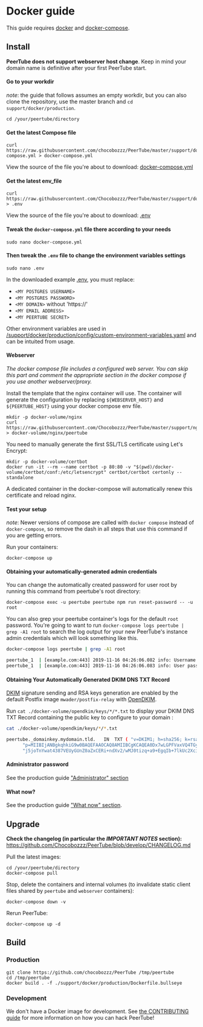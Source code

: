 # Docker guide

This guide requires [docker](https://www.docker.com/community-edition) and
[docker-compose](https://docs.docker.com/compose/install/).

## Install

**PeerTube does not support webserver host change**. Keep in mind your domain
name is definitive after your first PeerTube start.

#### Go to your workdir

_note_: the guide that follows assumes an empty workdir, but you can also clone the repository, use the master branch and `cd support/docker/production`.

```shell
cd /your/peertube/directory
```

#### Get the latest Compose file

```shell
curl https://raw.githubusercontent.com/chocobozzz/PeerTube/master/support/docker/production/docker-compose.yml > docker-compose.yml
```

View the source of the file you're about to download: [docker-compose.yml](https://github.com/Chocobozzz/PeerTube/blob/master/support/docker/production/docker-compose.yml)

#### Get the latest env_file

```shell
curl https://raw.githubusercontent.com/Chocobozzz/PeerTube/master/support/docker/production/.env > .env
```

View the source of the file you're about to download: [.env](https://github.com/Chocobozzz/PeerTube/blob/master/support/docker/production/.env)

#### Tweak the `docker-compose.yml` file there according to your needs

```shell
sudo nano docker-compose.yml
```

#### Then tweak the `.env` file to change the environment variables settings

```shell
sudo nano .env
```

In the downloaded example [.env](https://github.com/Chocobozzz/PeerTube/blob/master/support/docker/production/.env), you must replace:
- `<MY POSTGRES USERNAME>`
- `<MY POSTGRES PASSWORD>`
- `<MY DOMAIN>` without 'https://'
- `<MY EMAIL ADDRESS>`
- `<MY PEERTUBE SECRET>`

Other environment variables are used in
[/support/docker/production/config/custom-environment-variables.yaml](https://github.com/Chocobozzz/PeerTube/blob/master/support/docker/production/config/custom-environment-variables.yaml) and can be
intuited from usage.

#### Webserver

*The docker compose file includes a configured web server. You can skip this part and comment the appropriate section in the docker compose if you use another webserver/proxy.*

Install the template that the nginx container will use.
The container will generate the configuration by replacing `${WEBSERVER_HOST}` and `${PEERTUBE_HOST}` using your docker compose env file.

```shell
mkdir -p docker-volume/nginx
curl https://raw.githubusercontent.com/Chocobozzz/PeerTube/master/support/nginx/peertube > docker-volume/nginx/peertube
```

You need to manually generate the first SSL/TLS certificate using Let's Encrypt:

```shell
mkdir -p docker-volume/certbot
docker run -it --rm --name certbot -p 80:80 -v "$(pwd)/docker-volume/certbot/conf:/etc/letsencrypt" certbot/certbot certonly --standalone
```

A dedicated container in the docker-compose will automatically renew this certificate and reload nginx.


#### Test your setup

_note_: Newer versions of compose are called with `docker compose` instead of `docker-compose`, so remove the dash in all steps that use this command if you are getting errors.

Run your containers:

```shell
docker-compose up
```

#### Obtaining your automatically-generated admin credentials

You can change the automatically created password for user root by running this command from peertube's root directory:
```shell
docker-compose exec -u peertube peertube npm run reset-password -- -u root
```

You can also grep your peertube container's logs for the default `root` password. You're going to want to run `docker-compose logs peertube | grep -A1 root` to search the log output for your new PeerTube's instance admin credentials which will look something like this.

```bash
docker-compose logs peertube | grep -A1 root

peertube_1  | [example.com:443] 2019-11-16 04:26:06.082 info: Username: root
peertube_1  | [example.com:443] 2019-11-16 04:26:06.083 info: User password: abcdefghijklmnop
```

#### Obtaining Your Automatically Generated DKIM DNS TXT Record

[DKIM](https://en.wikipedia.org/wiki/DomainKeys_Identified_Mail) signature sending and RSA keys generation are enabled by the default Postfix image `mwader/postfix-relay` with [OpenDKIM](http://www.opendkim.org/).

Run `cat ./docker-volume/opendkim/keys/*/*.txt` to display your DKIM DNS TXT Record containing the public key to configure to your domain :

```bash
cat ./docker-volume/opendkim/keys/*/*.txt

peertube._domainkey.mydomain.tld.	IN	TXT	( "v=DKIM1; h=sha256; k=rsa; "
	  "p=MIIBIjANBgkqhkiG9w0BAQEFAAOCAQ8AMIIBCgKCAQEA0Dx7wLGPFVaxVQ4TGym/eF89aQ8oMxS9v5BCc26Hij91t2Ci8Fl12DHNVqZoIPGm+9tTIoDVDFEFrlPhMOZl8i4jU9pcFjjaIISaV2+qTa8uV1j3MyByogG8pu4o5Ill7zaySYFsYB++cHJ9pjbFSC42dddCYMfuVgrBsLNrvEi3dLDMjJF5l92Uu8YeswFe26PuHX3Avr261n"
	  "j5joTnYwat4387VEUyGUnZ0aZxCERi+ndXv2/wMJ0tizq+a9+EgqIb+7lkUc2XciQPNuTujM25GhrQBEKznvHyPA6fHsFheymOuB763QpkmnQQLCxyLygAY9mE/5RY+5Q6J9oDOQIDAQAB" )  ; ----- DKIM key peertube for mydomain.tld
```

#### Administrator password

See the production guide ["Administrator" section](https://docs.joinpeertube.org/install/any-os#administrator)

#### What now?

See the production guide ["What now" section](https://docs.joinpeertube.org/install/any-os#what-now).

## Upgrade

**Check the changelog (in particular the *IMPORTANT NOTES* section):** https://github.com/Chocobozzz/PeerTube/blob/develop/CHANGELOG.md

Pull the latest images:

```shell
cd /your/peertube/directory
docker-compose pull
```

Stop, delete the containers and internal volumes (to invalidate static client files shared by `peertube` and `webserver` containers):

```shell
docker-compose down -v
```

Rerun PeerTube:

```shell
docker-compose up -d
```

## Build

### Production

```shell
git clone https://github.com/chocobozzz/PeerTube /tmp/peertube
cd /tmp/peertube
docker build . -f ./support/docker/production/Dockerfile.bullseye
```

### Development

We don't have a Docker image for development. See [the CONTRIBUTING guide](https://github.com/Chocobozzz/PeerTube/blob/develop/.github/CONTRIBUTING.md#develop) for more information on how you can hack PeerTube!
